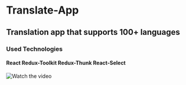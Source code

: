 # Translate-App

## Translation app that supports 100+ languages

### Used Technologies

#### React Redux-Toolkit Redux-Thunk React-Select

![Watch the video](/Users/ramazanozbuganli/Desktop/okul/transleyt-toolkit/src/logo.gif)
